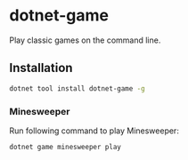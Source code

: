 # dotnet-game

Play classic games on the command line.

## Installation

```bash
dotnet tool install dotnet-game -g
```

### Minesweeper

Run following command to play Minesweeper:

```bash
dotnet game minesweeper play
```
